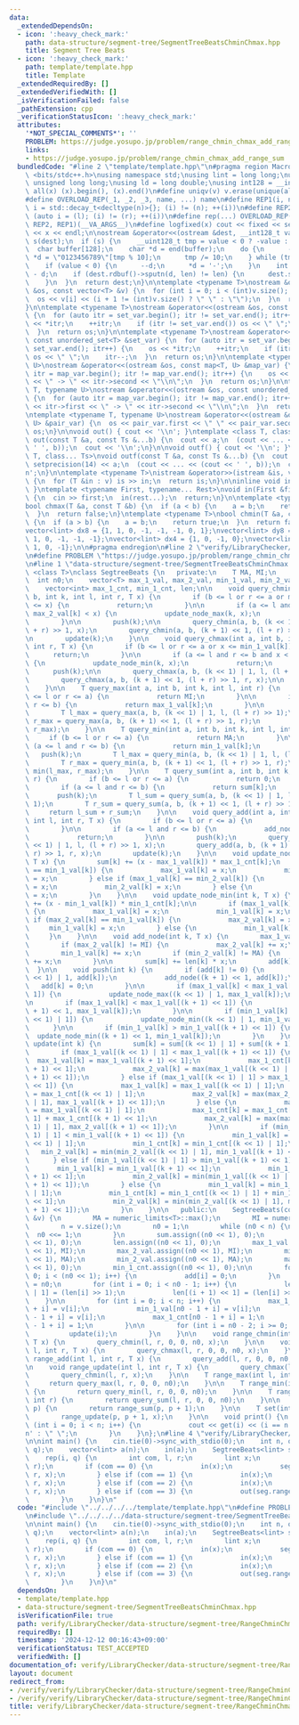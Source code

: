 ```yaml
---
data:
  _extendedDependsOn:
  - icon: ':heavy_check_mark:'
    path: data-structure/segment-tree/SegmentTreeBeatsChminChmax.hpp
    title: Segment Tree Beats
  - icon: ':heavy_check_mark:'
    path: template/template.hpp
    title: Template
  _extendedRequiredBy: []
  _extendedVerifiedWith: []
  _isVerificationFailed: false
  _pathExtension: cpp
  _verificationStatusIcon: ':heavy_check_mark:'
  attributes:
    '*NOT_SPECIAL_COMMENTS*': ''
    PROBLEM: https://judge.yosupo.jp/problem/range_chmin_chmax_add_range_sum
    links:
    - https://judge.yosupo.jp/problem/range_chmin_chmax_add_range_sum
  bundledCode: "#line 2 \"template/template.hpp\"\n#pragma region Macros\n#include\
    \ <bits/stdc++.h>\nusing namespace std;\nusing lint = long long;\nusing ull =\
    \ unsigned long long;\nusing ld = long double;\nusing int128 = __int128_t;\n#define\
    \ all(x) (x).begin(), (x).end()\n#define uniqv(v) v.erase(unique(all(v)), v.end())\n\
    #define OVERLOAD_REP(_1, _2, _3, name, ...) name\n#define REP1(i, n) for (auto\
    \ i = std::decay_t<decltype(n)>{}; (i) != (n); ++(i))\n#define REP2(i, l, r) for\
    \ (auto i = (l); (i) != (r); ++(i))\n#define rep(...) OVERLOAD_REP(__VA_ARGS__,\
    \ REP2, REP1)(__VA_ARGS__)\n#define logfixed(x) cout << fixed << setprecision(10)\
    \ << x << endl;\n\nostream &operator<<(ostream &dest, __int128_t value) {\n  ostream::sentry\
    \ s(dest);\n  if (s) {\n    __uint128_t tmp = value < 0 ? -value : value;\n  \
    \  char buffer[128];\n    char *d = end(buffer);\n    do {\n      --d;\n     \
    \ *d = \"0123456789\"[tmp % 10];\n      tmp /= 10;\n    } while (tmp != 0);\n\
    \    if (value < 0) {\n      --d;\n      *d = '-';\n    }\n    int len = end(buffer)\
    \ - d;\n    if (dest.rdbuf()->sputn(d, len) != len) {\n      dest.setstate(ios_base::badbit);\n\
    \    }\n  }\n  return dest;\n}\n\ntemplate <typename T>\nostream &operator<<(ostream\
    \ &os, const vector<T> &v) {\n  for (int i = 0; i < (int)v.size(); i++) {\n  \
    \  os << v[i] << (i + 1 != (int)v.size() ? \" \" : \"\");\n  }\n  return os;\n\
    }\n\ntemplate <typename T>\nostream &operator<<(ostream &os, const set<T> &set_var)\
    \ {\n  for (auto itr = set_var.begin(); itr != set_var.end(); itr++) {\n    os\
    \ << *itr;\n    ++itr;\n    if (itr != set_var.end()) os << \" \";\n    itr--;\n\
    \  }\n  return os;\n}\n\ntemplate <typename T>\nostream &operator<<(ostream &os,\
    \ const unordered_set<T> &set_var) {\n  for (auto itr = set_var.begin(); itr !=\
    \ set_var.end(); itr++) {\n    os << *itr;\n    ++itr;\n    if (itr != set_var.end())\
    \ os << \" \";\n    itr--;\n  }\n  return os;\n}\n\ntemplate <typename T, typename\
    \ U>\nostream &operator<<(ostream &os, const map<T, U> &map_var) {\n  for (auto\
    \ itr = map_var.begin(); itr != map_var.end(); itr++) {\n    os << itr->first\
    \ << \" -> \" << itr->second << \"\\n\";\n  }\n  return os;\n}\n\ntemplate <typename\
    \ T, typename U>\nostream &operator<<(ostream &os, const unordered_map<T, U> &map_var)\
    \ {\n  for (auto itr = map_var.begin(); itr != map_var.end(); itr++) {\n    os\
    \ << itr->first << \" -> \" << itr->second << \"\\n\";\n  }\n  return os;\n}\n\
    \ntemplate <typename T, typename U>\nostream &operator<<(ostream &os, const pair<T,\
    \ U> &pair_var) {\n  os << pair_var.first << \" \" << pair_var.second;\n  return\
    \ os;\n}\n\nvoid out() { cout << '\\n'; }\ntemplate <class T, class... Ts>\nvoid\
    \ out(const T &a, const Ts &...b) {\n  cout << a;\n  (cout << ... << (cout <<\
    \ ' ', b));\n  cout << '\\n';\n}\n\nvoid outf() { cout << '\\n'; }\ntemplate <class\
    \ T, class... Ts>\nvoid outf(const T &a, const Ts &...b) {\n  cout << fixed <<\
    \ setprecision(14) << a;\n  (cout << ... << (cout << ' ', b));\n  cout << '\\\
    n';\n}\n\ntemplate <typename T>\nistream &operator>>(istream &is, vector<T> &v)\
    \ {\n  for (T &in : v) is >> in;\n  return is;\n}\n\ninline void in(void) { return;\
    \ }\ntemplate <typename First, typename... Rest>\nvoid in(First &first, Rest &...rest)\
    \ {\n  cin >> first;\n  in(rest...);\n  return;\n}\n\ntemplate <typename T>\n\
    bool chmax(T &a, const T &b) {\n  if (a < b) {\n    a = b;\n    return true;\n\
    \  }\n  return false;\n}\ntemplate <typename T>\nbool chmin(T &a, const T &b)\
    \ {\n  if (a > b) {\n    a = b;\n    return true;\n  }\n  return false;\n}\n\n\
    vector<lint> dx8 = {1, 1, 0, -1, -1, -1, 0, 1};\nvector<lint> dy8 = {0, 1, 1,\
    \ 1, 0, -1, -1, -1};\nvector<lint> dx4 = {1, 0, -1, 0};\nvector<lint> dy4 = {0,\
    \ 1, 0, -1};\n\n#pragma endregion\n#line 2 \"verify/LibraryChecker/data-structure/segment-tree/RangeChminChmaxAddRangeSum.test.cpp\"\
    \n#define PROBLEM \"https://judge.yosupo.jp/problem/range_chmin_chmax_add_range_sum\"\
    \n#line 1 \"data-structure/segment-tree/SegmentTreeBeatsChminChmax.hpp\"\ntemplate\
    \ <class T>\nclass SegtreeBeats {\n   private:\n    T MA, MI;\n    int n;\n  \
    \  int n0;\n    vector<T> max_1_val, max_2_val, min_1_val, min_2_val, sum, add;\n\
    \    vector<int> max_1_cnt, min_1_cnt, len;\n\n    void query_chmin(int a, int\
    \ b, int k, int l, int r, T x) {\n        if (b <= l or r <= a or max_1_val[k]\
    \ <= x) {\n            return;\n        }\n\n        if (a <= l and r <= b and\
    \ max_2_val[k] < x) {\n            update_node_max(k, x);\n            return;\n\
    \        }\n\n        push(k);\n\n        query_chmin(a, b, (k << 1) | 1, l, (l\
    \ + r) >> 1, x);\n        query_chmin(a, b, (k + 1) << 1, (l + r) >> 1, r, x);\n\
    \n        update(k);\n    }\n\n    void query_chmax(int a, int b, int k, int l,\
    \ int r, T x) {\n        if (b <= l or r <= a or x <= min_1_val[k]) {\n      \
    \      return;\n        }\n\n        if (a <= l and r <= b and x < min_2_val[k])\
    \ {\n            update_node_min(k, x);\n            return;\n        }\n\n  \
    \      push(k);\n\n        query_chmax(a, b, (k << 1) | 1, l, (l + r) >> 1, x);\n\
    \        query_chmax(a, b, (k + 1) << 1, (l + r) >> 1, r, x);\n\n        update(k);\n\
    \    }\n\n    T query_max(int a, int b, int k, int l, int r) {\n        if (b\
    \ <= l or r <= a) {\n            return MI;\n        }\n\n        if (a <= l and\
    \ r <= b) {\n            return max_1_val[k];\n        }\n\n        push(k);\n\
    \        T l_max = query_max(a, b, (k << 1) | 1, l, (l + r) >> 1);\n        T\
    \ r_max = query_max(a, b, (k + 1) << 1, (l + r) >> 1, r);\n        return max(l_max,\
    \ r_max);\n    }\n\n    T query_min(int a, int b, int k, int l, int r) {\n   \
    \     if (b <= l or r <= a) {\n            return MA;\n        }\n\n        if\
    \ (a <= l and r <= b) {\n            return min_1_val[k];\n        }\n\n     \
    \   push(k);\n        T l_max = query_min(a, b, (k << 1) | 1, l, (l + r) >> 1);\n\
    \        T r_max = query_min(a, b, (k + 1) << 1, (l + r) >> 1, r);\n        return\
    \ min(l_max, r_max);\n    }\n\n    T query_sum(int a, int b, int k, int l, int\
    \ r) {\n        if (b <= l or r <= a) {\n            return 0;\n        }\n\n\
    \        if (a <= l and r <= b) {\n            return sum[k];\n        }\n\n \
    \       push(k);\n        T l_sum = query_sum(a, b, (k << 1) | 1, l, (l + r) >>\
    \ 1);\n        T r_sum = query_sum(a, b, (k + 1) << 1, (l + r) >> 1, r);\n   \
    \     return l_sum + r_sum;\n    }\n\n    void query_add(int a, int b, int k,\
    \ int l, int r, T x) {\n        if (b <= l or r <= a) {\n            return;\n\
    \        }\n\n        if (a <= l and r <= b) {\n            add_node(k, x);\n\
    \            return;\n        }\n\n        push(k);\n        query_add(a, b, (k\
    \ << 1) | 1, l, (l + r) >> 1, x);\n        query_add(a, b, (k + 1) << 1, (l +\
    \ r) >> 1, r, x);\n        update(k);\n    }\n\n    void update_node_max(int k,\
    \ T x) {\n        sum[k] += (x - max_1_val[k]) * max_1_cnt[k];\n        if (max_1_val[k]\
    \ == min_1_val[k]) {\n            max_1_val[k] = x;\n            min_1_val[k]\
    \ = x;\n        } else if (max_1_val[k] == min_2_val[k]) {\n            max_1_val[k]\
    \ = x;\n            min_2_val[k] = x;\n        } else {\n            max_1_val[k]\
    \ = x;\n        }\n    }\n\n    void update_node_min(int k, T x) {\n        sum[k]\
    \ += (x - min_1_val[k]) * min_1_cnt[k];\n\n        if (max_1_val[k] == min_1_val[k])\
    \ {\n            max_1_val[k] = x;\n            min_1_val[k] = x;\n        } else\
    \ if (max_2_val[k] == min_1_val[k]) {\n            max_2_val[k] = x;\n       \
    \     min_1_val[k] = x;\n        } else {\n            min_1_val[k] = x;\n   \
    \     }\n    }\n\n    void add_node(int k, T x) {\n        max_1_val[k] += x;\n\
    \        if (max_2_val[k] != MI) {\n            max_2_val[k] += x;\n        }\n\
    \        min_1_val[k] += x;\n        if (min_2_val[k] != MA) {\n            min_2_val[k]\
    \ += x;\n        }\n\n        sum[k] += len[k] * x;\n        add[k] += x;\n  \
    \  }\n\n    void push(int k) {\n        if (add[k] != 0) {\n            add_node((k\
    \ << 1) | 1, add[k]);\n            add_node((k + 1) << 1, add[k]);\n         \
    \   add[k] = 0;\n        }\n\n        if (max_1_val[k] < max_1_val[(k << 1) |\
    \ 1]) {\n            update_node_max((k << 1) | 1, max_1_val[k]);\n        }\n\
    \n        if (max_1_val[k] < max_1_val[(k + 1) << 1]) {\n            update_node_max((k\
    \ + 1) << 1, max_1_val[k]);\n        }\n\n        if (min_1_val[k] > min_1_val[(k\
    \ << 1) | 1]) {\n            update_node_min((k << 1) | 1, min_1_val[k]);\n  \
    \      }\n\n        if (min_1_val[k] > min_1_val[(k + 1) << 1]) {\n          \
    \  update_node_min((k + 1) << 1, min_1_val[k]);\n        }\n    }\n\n    void\
    \ update(int k) {\n        sum[k] = sum[(k << 1) | 1] + sum[(k + 1) << 1];\n\n\
    \        if (max_1_val[(k << 1) | 1] < max_1_val[(k + 1) << 1]) {\n          \
    \  max_1_val[k] = max_1_val[(k + 1) << 1];\n            max_1_cnt[k] = max_1_cnt[(k\
    \ + 1) << 1];\n            max_2_val[k] = max(max_1_val[(k << 1) | 1], max_2_val[(k\
    \ + 1) << 1]);\n        } else if (max_1_val[(k << 1) | 1] > max_1_val[(k + 1)\
    \ << 1]) {\n            max_1_val[k] = max_1_val[(k << 1) | 1];\n            max_1_cnt[k]\
    \ = max_1_cnt[(k << 1) | 1];\n            max_2_val[k] = max(max_2_val[(k << 1)\
    \ | 1], max_1_val[(k + 1) << 1]);\n        } else {\n            max_1_val[k]\
    \ = max_1_val[(k << 1) | 1];\n            max_1_cnt[k] = max_1_cnt[(k << 1) |\
    \ 1] + max_1_cnt[(k + 1) << 1];\n            max_2_val[k] = max(max_2_val[(k <<\
    \ 1) | 1], max_2_val[(k + 1) << 1]);\n        }\n\n        if (min_1_val[(k <<\
    \ 1) | 1] < min_1_val[(k + 1) << 1]) {\n            min_1_val[k] = min_1_val[(k\
    \ << 1) | 1];\n            min_1_cnt[k] = min_1_cnt[(k << 1) | 1];\n         \
    \   min_2_val[k] = min(min_2_val[(k << 1) | 1], min_1_val[(k + 1) << 1]);\n  \
    \      } else if (min_1_val[(k << 1) | 1] > min_1_val[(k + 1) << 1]) {\n     \
    \       min_1_val[k] = min_1_val[(k + 1) << 1];\n            min_1_cnt[k] = min_1_cnt[(k\
    \ + 1) << 1];\n            min_2_val[k] = min(min_1_val[(k << 1) | 1], min_2_val[(k\
    \ + 1) << 1]);\n        } else {\n            min_1_val[k] = min_1_val[(k << 1)\
    \ | 1];\n            min_1_cnt[k] = min_1_cnt[(k << 1) | 1] + min_1_cnt[(k + 1)\
    \ << 1];\n            min_2_val[k] = min(min_2_val[(k << 1) | 1], min_2_val[(k\
    \ + 1) << 1]);\n        }\n    }\n\n   public:\n    SegtreeBeats(const vector<T>\
    \ &v) {\n        MA = numeric_limits<T>::max();\n        MI = numeric_limits<T>::min();\n\
    \        n = v.size();\n        n0 = 1;\n        while (n0 < n) {\n          \
    \  n0 <<= 1;\n        }\n        sum.assign((n0 << 1), 0);\n        add.assign((n0\
    \ << 1), 0);\n        len.assign((n0 << 1), 0);\n        max_1_val.assign((n0\
    \ << 1), MI);\n        max_2_val.assign((n0 << 1), MI);\n        min_1_val.assign((n0\
    \ << 1), MA);\n        min_2_val.assign((n0 << 1), MA);\n        max_1_cnt.assign((n0\
    \ << 1), 0);\n        min_1_cnt.assign((n0 << 1), 0);\n\n        for (int i =\
    \ 0; i < (n0 << 1); i++) {\n            add[i] = 0;\n        }\n        len[0]\
    \ = n0;\n        for (int i = 0; i < n0 - 1; i++) {\n            len[(i << 1)\
    \ | 1] = (len[i] >> 1);\n            len[(i + 1) << 1] = (len[i] >> 1);\n    \
    \    }\n\n        for (int i = 0; i < n; i++) {\n            max_1_val[n0 - 1\
    \ + i] = v[i];\n            min_1_val[n0 - 1 + i] = v[i];\n            sum[n0\
    \ - 1 + i] = v[i];\n            max_1_cnt[n0 - 1 + i] = 1;\n            min_1_cnt[n0\
    \ - 1 + i] = 1;\n        }\n\n        for (int i = n0 - 2; i >= 0; i--) {\n  \
    \          update(i);\n        }\n    }\n\n    void range_chmin(int l, int r,\
    \ T x) {\n        query_chmin(l, r, 0, 0, n0, x);\n    }\n\n    void range_chmax(int\
    \ l, int r, T x) {\n        query_chmax(l, r, 0, 0, n0, x);\n    }\n\n    void\
    \ range_add(int l, int r, T x) {\n        query_add(l, r, 0, 0, n0, x);\n    }\n\
    \n    void range_update(int l, int r, T x) {\n        query_chmax(l, r, MA);\n\
    \        query_chmin(l, r, x);\n    }\n\n    T range_max(int l, int r) {\n   \
    \     return query_max(l, r, 0, 0, n0);\n    }\n\n    T range_min(int l, int r)\
    \ {\n        return query_min(l, r, 0, 0, n0);\n    }\n\n    T range_sum(int l,\
    \ int r) {\n        return query_sum(l, r, 0, 0, n0);\n    }\n\n    T get(int\
    \ p) {\n        return range_sum(p, p + 1);\n    }\n\n    T set(int p, T x) {\n\
    \        range_update(p, p + 1, x);\n    }\n\n    void print() {\n        for\
    \ (int i = 0; i < n; i++) {\n            cout << get(i) << (i == n - 1) ? '\\\
    n' : \" \";\n        }\n    }\n};\n#line 4 \"verify/LibraryChecker/data-structure/segment-tree/RangeChminChmaxAddRangeSum.test.cpp\"\
    \n\nint main() {\n    cin.tie(0)->sync_with_stdio(0);\n    int n, q;\n    in(n,\
    \ q);\n    vector<lint> a(n);\n    in(a);\n    SegtreeBeats<lint> seg(a);\n\n\
    \    rep(i, q) {\n        int com, l, r;\n        lint x;\n        in(com, l,\
    \ r);\n        if (com == 0) {\n            in(x);\n            seg.range_chmin(l,\
    \ r, x);\n        } else if (com == 1) {\n            in(x);\n            seg.range_chmax(l,\
    \ r, x);\n        } else if (com == 2) {\n            in(x);\n            seg.range_add(l,\
    \ r, x);\n        } else if (com == 3) {\n            out(seg.range_sum(l, r));\n\
    \        }\n    }\n}\n"
  code: "#include \"../../../../template/template.hpp\"\n#define PROBLEM \"https://judge.yosupo.jp/problem/range_chmin_chmax_add_range_sum\"\
    \n#include \"../../../../data-structure/segment-tree/SegmentTreeBeatsChminChmax.hpp\"\
    \n\nint main() {\n    cin.tie(0)->sync_with_stdio(0);\n    int n, q;\n    in(n,\
    \ q);\n    vector<lint> a(n);\n    in(a);\n    SegtreeBeats<lint> seg(a);\n\n\
    \    rep(i, q) {\n        int com, l, r;\n        lint x;\n        in(com, l,\
    \ r);\n        if (com == 0) {\n            in(x);\n            seg.range_chmin(l,\
    \ r, x);\n        } else if (com == 1) {\n            in(x);\n            seg.range_chmax(l,\
    \ r, x);\n        } else if (com == 2) {\n            in(x);\n            seg.range_add(l,\
    \ r, x);\n        } else if (com == 3) {\n            out(seg.range_sum(l, r));\n\
    \        }\n    }\n}\n"
  dependsOn:
  - template/template.hpp
  - data-structure/segment-tree/SegmentTreeBeatsChminChmax.hpp
  isVerificationFile: true
  path: verify/LibraryChecker/data-structure/segment-tree/RangeChminChmaxAddRangeSum.test.cpp
  requiredBy: []
  timestamp: '2024-12-12 00:16:43+09:00'
  verificationStatus: TEST_ACCEPTED
  verifiedWith: []
documentation_of: verify/LibraryChecker/data-structure/segment-tree/RangeChminChmaxAddRangeSum.test.cpp
layout: document
redirect_from:
- /verify/verify/LibraryChecker/data-structure/segment-tree/RangeChminChmaxAddRangeSum.test.cpp
- /verify/verify/LibraryChecker/data-structure/segment-tree/RangeChminChmaxAddRangeSum.test.cpp.html
title: verify/LibraryChecker/data-structure/segment-tree/RangeChminChmaxAddRangeSum.test.cpp
---
```

